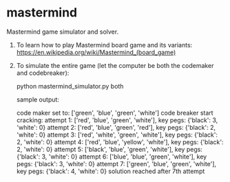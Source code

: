 # mastermind
Mastermind game simulator and solver.

  1. To learn how to play Mastermind board game and its variants: https://en.wikipedia.org/wiki/Mastermind_(board_game)
  2. To simulate the entire game (let the computer be both the codemaker and codebreaker):
     
     python mastermind_simulator.py both
     
     sample output:
     
      code maker set to: ['green', 'blue', 'green', 'white']
      code breaker start cracking:
      attempt 1: ['red', 'blue', 'green', 'white'], key pegs: {'black': 3, 'white': 0}
      attempt 2: ['red', 'blue', 'green', 'red'], key pegs: {'black': 2, 'white': 0}
      attempt 3: ['red', 'white', 'green', 'white'], key pegs: {'black': 2, 'white': 0}
      attempt 4: ['red', 'blue', 'yellow', 'white'], key pegs: {'black': 2, 'white': 0}
      attempt 5: ['black', 'blue', 'green', 'white'], key pegs: {'black': 3, 'white': 0}
      attempt 6: ['blue', 'blue', 'green', 'white'], key pegs: {'black': 3, 'white': 0}
      attempt 7: ['green', 'blue', 'green', 'white'], key pegs: {'black': 4, 'white': 0}
      solution reached after 7th attempt
